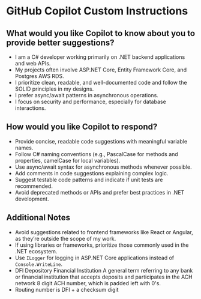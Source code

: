 # GitHub Copilot Custom Instructions

## What would you like Copilot to know about you to provide better suggestions?
- I am a C# developer working primarily on .NET backend applications and web APIs.
- My projects often involve ASP.NET Core, Entity Framework Core, and Postgres AWS RDS.
- I prioritize clean, readable, and well-documented code and follow the SOLID principles in my designs.
- I prefer async/await patterns in asynchronous operations.
- I focus on security and performance, especially for database interactions.

## How would you like Copilot to respond?
- Provide concise, readable code suggestions with meaningful variable names.
- Follow C# naming conventions (e.g., PascalCase for methods and properties, camelCase for local variables).
- Use async/await syntax for asynchronous methods whenever possible.
- Add comments in code suggestions explaining complex logic.
- Suggest testable code patterns and indicate if unit tests are recommended.
- Avoid deprecated methods or APIs and prefer best practices in .NET development.

## Additional Notes
- Avoid suggestions related to frontend frameworks like React or Angular, as they’re outside the scope of my work.
- If using libraries or frameworks, prioritize those commonly used in the .NET ecosystem.
- Use `ILogger` for logging in ASP.NET Core applications instead of `Console.WriteLine`.
- DFI Depository Financial Institution A general term referring to any bank or financial institution that accepts deposits and participates in the ACH network 8 digit ACH number, which is padded left with 0's.
- Routing number is DFI + a checksum digit
